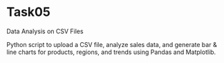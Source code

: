 # Task05
Data Analysis on CSV Files

Python script to upload a CSV file, analyze sales data, and generate bar & line charts for products, regions, and trends using Pandas and Matplotlib.
